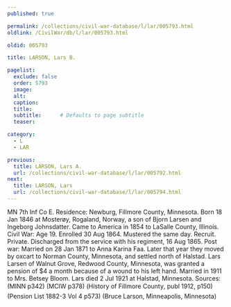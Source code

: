 ```yaml
---
published: true

permalink: /collections/civil-war-database/l/lar/005793.html
oldlink: /CivilWar/db/l/lar/005793.html

oldid: 005793

title: LARSON, Lars B.

pagelist:
  exclude: false
  order: 5793
  image: 
  alt:
  caption:
  title:
  subtitle:      # Defaults to page subtitle
  teaser:

category: 
  - L 
  - LAR

previous:
  title: LARSON, Lars A.
  url: /collections/civil-war-database/l/lar/005792.html  
next:
  title: LARSON, Lars
  url: /collections/civil-war-database/l/lar/005794.html   
---
```

MN 7th Inf Co E. Residence: Newburg, Fillmore County, Minnesota. Born 18 Jan 1846 at Moster&oslash;y, Rogaland, Norway, a son of Bjorn Larsen and Ingeborg Johnsdatter. Came to America in 1854 to LaSalle County, Illinois. Civil War: Age 19. Enrolled 30 Aug 1864. Mustered the same day. Recruit. Private. Discharged from the service with his regiment, 16 Aug 1865. Post war: Married on 28 Jan 1871 to Anna Karina Faa. Later that year they moved by oxcart to Norman County, Minnesota, and settled north of Halstad. Lars Larsen of Walnut Grove, Redwood County, Minnesota, was granted a pension of $4 a month because of a wound to his left hand. Married in 1911 to Mrs. Betsey Bloom. Lars died 2 Jul 1921 at Halstad, Minnesota. Sources: (MINN p342) (MCIW p378) (&#147;History of Fillmore County&#148;, publ 1912, p150) (Pension List 1882-3 Vol 4 p573) (Bruce Larson, Minneapolis, Minnesota)